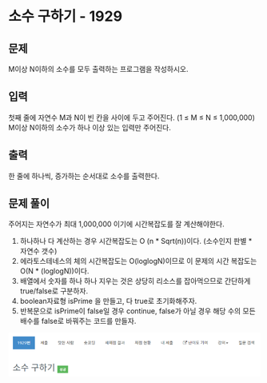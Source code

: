 # 소수 구하기 - 1929

## 문제

M이상 N이하의 소수를 모두 출력하는 프로그램을 작성하시오.

## 입력

첫째 줄에 자연수 M과 N이 빈 칸을 사이에 두고 주어진다. (1 ≤ M ≤ N ≤ 1,000,000) M이상 N이하의 소수가 하나 이상 있는 입력만 주어진다.

## 출력

한 줄에 하나씩, 증가하는 순서대로 소수를 출력한다.

## 문제 풀이

주어지는 자연수가 최대 1,000,000 이기에 시간복잡도를 잘 계산해야한다. 

1. 하나하나 다 계산하는 경우 시간복잡도는 O (n * Sqrt(n))이다.  (소수인지 판별 * 자연수 갯수)
2. 에라토스테네스의 체의 시간복잡도는 O(loglogN)이므로 이 문제의 시간 복잡도는 O(N * (loglogN))이다.
3. 배열에서 숫자를 하나 하나 지우는 것은 상당히 리소스를 잡아먹으므로 간단하게 true/false로 구분하자.
4. boolean자료형 isPrime 을 만들고, 다 true로 초기화해주자.
5. 반복문으로 isPrime이 false일 경우 continue, false가 아닐 경우 해당 수의 모든 배수를 false로 바꿔주는 코드를 만들자.

![](./img/1.PNG)